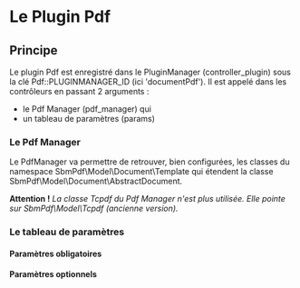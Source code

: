 # Le Plugin Pdf

## Principe

Le plugin Pdf est enregistré dans le PluginManager (controller_plugin) sous la clé Pdf::PLUGINMANAGER_ID (ici 'documentPdf').
Il est appelé dans les contrôleurs en passant 2 arguments :

 - le Pdf Manager (pdf_manager) qui 
 - un tableau de paramètres (params)
 
### Le Pdf Manager
 
Le PdfManager va permettre de retrouver, bien configurées, les classes du namespace SbmPdf\Model\Document\Template qui étendent la classe SbmPdf\Model\Document\AbstractDocument.

**Attention !**
*La classe Tcpdf du Pdf Manager n'est plus utilisée. Elle pointe sur SbmPdf\Model\Tcpdf (ancienne version).*
 
### Le tableau de paramètres

#### Paramètres obligatoires

#### Paramètres optionnels

